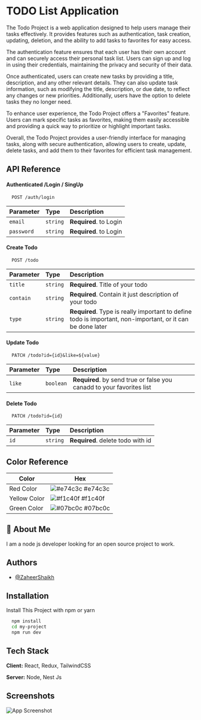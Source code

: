 
# TODO List Application

The Todo Project is a web application designed to help users manage their tasks effectively. It provides features such as authentication, task creation, updating, deletion, and the ability to add tasks to favorites for easy access.

The authentication feature ensures that each user has their own account and can securely access their personal task list. Users can sign up and log in using their credentials, maintaining the privacy and security of their data.

Once authenticated, users can create new tasks by providing a title, description, and any other relevant details. They can also update task information, such as modifying the title, description, or due date, to reflect any changes or new priorities. Additionally, users have the option to delete tasks they no longer need.

To enhance user experience, the Todo Project offers a "Favorites" feature. Users can mark specific tasks as favorites, making them easily accessible and providing a quick way to prioritize or highlight important tasks.

Overall, the Todo Project provides a user-friendly interface for managing tasks, along with secure authentication, allowing users to create, update, delete tasks, and add them to their favorites for efficient task management.


## API Reference


#### Authenticated /Login / SingUp
```http
  POST /auth/login
```

| Parameter | Type     | Description                       |
| :-------- | :------- | :-------------------------------- |
| `email`      | `string` | **Required**. to Login |
| `password`      | `string` | **Required**. to Login |


#### Create Todo
```http
  POST /todo
```

| Parameter | Type     | Description                       |
| :-------- | :------- | :-------------------------------- |
| `title`      | `string` | **Required**. Title of your todo |
| `contain`      | `string` | **Required**. Contain it just description of your todo  |
| `type`      | `string` | **Required**. Type is really important to define todo is important, non-important, or it can be done later  |


#### Update Todo
```http
  PATCH /todo?id={id}&like=${value}
```

| Parameter | Type     | Description                       |
| :-------- | :------- | :-------------------------------- |
| `like`      | `boolean` | **Required**. by send true or false you canadd to your favorites list|

#### Delete Todo
```http
  PATCH /todo?id={id}
```

| Parameter | Type     | Description                       |
| :-------- | :------- | :-------------------------------- |
| `id`      | `string` | **Required**. delete todo with id|

## Color Reference

| Color             | Hex                                                                |
| ----------------- | ------------------------------------------------------------------ |
| Red Color | ![#e74c3c](https://via.placeholder.com/10/0a192f?text=+) #e74c3c |
| Yellow Color | ![#f1c40f](https://via.placeholder.com/10/f8f8f8?text=+) #f1c40f |
| Green Color | ![#07bc0c](https://via.placeholder.com/10/00b48a?text=+) #07bc0c |


## 🚀 About Me
I am a node js developer looking for an open source project to work.


## Authors

- [@ZaheerShaikh](https://github.com/zaheershaikh936)


## Installation

Install This Project with npm or yarn

```bash
  npm install 
  cd my-project
  npm run dev
```
    
## Tech Stack

**Client:** React, Redux, TailwindCSS

**Server:** Node, Nest Js


## Screenshots

![App Screenshot](https://i.ibb.co/LzgkPKj/Screenshot-1.png)

